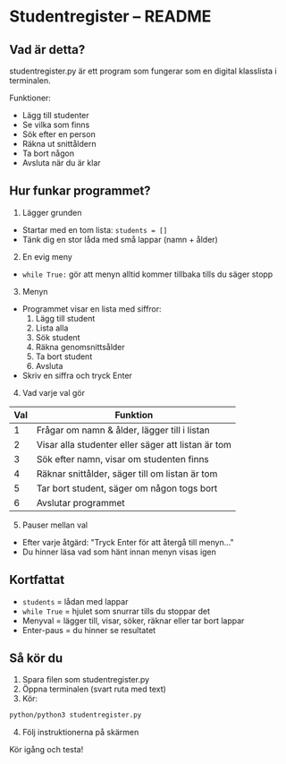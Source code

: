 
# Studentregister – README


## Vad är detta?

studentregister.py är ett program som fungerar som en digital klasslista i terminalen.

Funktioner:
- Lägg till studenter
- Se vilka som finns
- Sök efter en person
- Räkna ut snittåldern
- Ta bort någon
- Avsluta när du är klar


## Hur funkar programmet?

1. Lägger grunden
  - Startar med en tom lista: `students = []`
  - Tänk dig en stor låda med små lappar (namn + ålder)

2. En evig meny
  - `while True:` gör att menyn alltid kommer tillbaka tills du säger stopp

3. Menyn
  - Programmet visar en lista med siffror:
    1. Lägg till student
    2. Lista alla
    3. Sök student
    4. Räkna genomsnittsålder
    5. Ta bort student
    6. Avsluta
  - Skriv en siffra och tryck Enter

4. Vad varje val gör

| Val | Funktion |
|-----|----------|
| 1 | Frågar om namn & ålder, lägger till i listan |
| 2 | Visar alla studenter eller säger att listan är tom |
| 3 | Sök efter namn, visar om studenten finns |
| 4 | Räknar snittålder, säger till om listan är tom |
| 5 | Tar bort student, säger om någon togs bort |
| 6 | Avslutar programmet |

5. Pauser mellan val
  - Efter varje åtgärd: "Tryck Enter för att återgå till menyn..."
  - Du hinner läsa vad som hänt innan menyn visas igen


## Kortfattat
- `students` = lådan med lappar
- `while True` = hjulet som snurrar tills du stoppar det
- Menyval = lägger till, visar, söker, räknar eller tar bort lappar
- Enter-paus = du hinner se resultatet


## Så kör du

1. Spara filen som studentregister.py
2. Öppna terminalen (svart ruta med text)
3. Kör:
  ```bash
  python/python3 studentregister.py
  ```
4. Följ instruktionerna på skärmen


Kör igång och testa!
